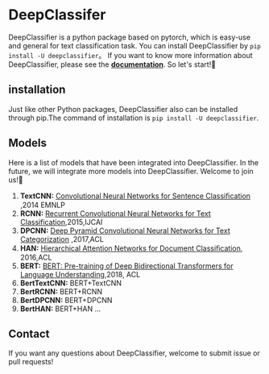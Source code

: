 # **DeepClassifer** 
DeepClassifier is a python package based on pytorch, which is easy-use and general for text classification task. You can install DeepClassifier by `pip install -U deepclassifier`。
If you want to know more information about DeepClassifier, please see the [**documentation**](https://deepclassifier.readthedocs.io/en/latest/). So let's start!🤩

## **installation**
Just like other Python packages, DeepClassifier also can be installed through pip.The command of installation is `pip install -U deepclassifier`.
## **Models**
Here is a list of models that have been integrated into DeepClassifier. In the future, we will integrate more models into DeepClassifier. Welcome to join us!🤩
1. **TextCNN:** [Convolutional Neural Networks for Sentence Classiﬁcation](https://www.aclweb.org/anthology/D14-1181.pdf) ,2014 EMNLP
2. **RCNN:** [Recurrent Convolutional Neural Networks for Text Classification](https://www.deeplearningitalia.com/wp-content/uploads/2018/03/Recurrent-Convolutional-Neural-Networks-for-Text-Classification.pdf),2015,IJCAI
3. **DPCNN:** [Deep Pyramid Convolutional Neural Networks for Text Categorization](https://ai.tencent.com/ailab/media/publications/ACL3-Brady.pdf) ,2017,ACL
4. **HAN:** [Hierarchical Attention Networks for Document Classiﬁcation](https://www.aclweb.org/anthology/N16-1174.pdf), 2016,ACL
5. **BERT:** [BERT: Pre-training of Deep Bidirectional Transformers for Language Understanding](https://arxiv.org/pdf/1810.04805.pdf),2018, ACL
6. **BertTextCNN:** BERT+TextCNN
7. **BertRCNN:** BERT+RCNN
8. **BertDPCNN:** BERT+DPCNN
9. **BertHAN:** BERT+HAN
...

## **Contact**
If you want any questions about DeepClassifier, welcome to submit issue or pull requests!